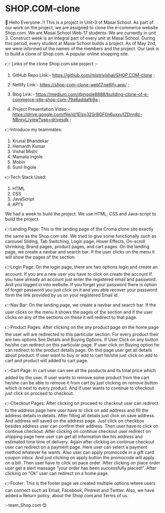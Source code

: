 # SHOP.COM-clone
👋 Hello Everyone..!!
This is a project in Unit-3 of Masai School.
As part of our work on the project, we are assigned to clone the e-commerce website Shop.com.
We are Masai School Web-17 students. We are currently in unit 3. Construct week is an integral part of every unit at Masai School. During this period, every student at Masai School builds a project.
As of May 2nd, we were informed of the names of the members and the project. Our task is to build a clone of Shop.com. A popular online shopping site.

👉 Links of the clone Shop.com site project :-

1. GitHub Repo Link:- 
https://github.com/mistrivishal/SHOP.COM-clone ;

2. Netlify Link:-
https://shop-com-clone-web17.netlify.app/ ;

3. Blog Link:-
https://medium.com/@ingole8888/building-clone-of-e-commerce-site-shop-com-79a6addafb9a ;

4. Project Presentation Video:-
https://drive.google.com/file/d/1Elzo32SrBGF0n6uxxu1ZDnn8c-NBnrvL/view?usp=drivesdk ;

👉Introduce my teammates:
1) Krunal Bhandekar
2) Hemanth Kumar
3) Vishal Mistri
4) Mamata Ingole
5) Mobin
6) Sunil Ingole

👉Tech Stack Used:
1. HTML 
2. CSS
3. JavaScript
4. API's

We had a week to build the project.
We use HTML, CSS and Java-script to build the project.

👉Landing Page:
This is the landing page of the Croma clone site exactly the same as the Shop.com site. We tried to give some functionally such as carousel Sliding, Tab Switching, Login page, Hover Effects, On-scroll shrinking, Brand pages, product pages, and cart pages.
On the landing page, we create a navbar and search bar. If the user clicks on the menu it will show the pages of the section.

👉Login Page:
On the login page, there are two options login and create an account. If you are a new user you have to click on create the account If you have already an account just enter the registered email and password. And you logged in into website. If you forget your password there is option of forget password you just click on it and you able recover your password form the link provided by us on your registered Email id.

👉Nav Bar:
On the landing page, we create a navbar and search bar. If the user clicks on the menu it shows the pages of the section and if the user clicks on any of the sections on these it will redirect to that page.

👉Product Pages:
After clicking on the any product page on the home page the user will are redirected to this particular section. For every product their are two options See Details and Buying Options. If User Click on any button he/she can redirect on this particular page.
If user click on Buying option he can redirect to the product details page.
On this page user get all details about product. If user want to buy or add to cart he/she just click on add to cart and product will added to cart page.

👉Cart Page:
In cart user can see all the products and its total price which added by the user. If user wants to remove some product from the cart he/she can be able to remove it from cart by just clicking on remove button which is next to every product. And if user wants to continue to checkout just click on proceed to checkout.

👉Checkout Pages:
After clicking on proceed to checkout user can redirect to the address page here user have to click on add address and fill the address details in details.
After filling all details just click on save address. And address will saved on the address page. Just click on checkbox besides address user can confirm their address. Then user have to click on continue checkout.
After clicking on continue checkout user redirect on shipping page here user can get all information like his address and estimated time time of delivery. Again after clicking on continue checkout user can redirect on a payment page.
Here user can select a payment method whatever he wants. Also user can apply promocode in a gift card coupon inbox. And just clicking on apply button the promocode will apply on a bill. Then user have to click on pace order.
After clicking on place order user get a alert massage “your order has been successfully placed!”. After clicking on “Ok” user can redirect on a home page.

👉Footer:
This is the footer page we created multiple options where users can connect such as Email, Facebook, Pintrest and Twitter. Also, we have added a Return policy, about the Shop.com and Terms of us.

:-team_Shop.com 😊

